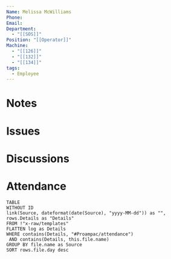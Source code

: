 ```yaml
---
Name: Melissa McWilliams
Phone: 
Email: 
Department:
  - "[[SOS]]"
Position: "[[Operator]]"
Machine:
  - "[[126]]"
  - "[[132]]"
  - "[[134]]"
tags:
  - Employee
---
```

# Notes
# Issues
# Discussions
# Attendance
  
  ```dataview
  TABLE
  WITHOUT ID
  link(Source, dateformat(date(Source), "yyyy-MM-dd")) as "",
  rows.Details as "Details"
  FROM !"x-raw/templates"
  FLATTEN log as Details
  WHERE contains(Details, "#Proampac/attendance")
   AND contains(Details, this.file.name)
  GROUP BY file.name as Source
  SORT rows.file.day desc
  ```
